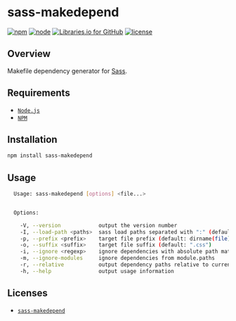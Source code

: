 # sass-makedepend

[![npm](https://img.shields.io/npm/v/sass-makedepend.svg)](
    https://www.npmjs.com/package/sass-makedepend
) [![node](https://img.shields.io/node/v/sass-makedepend.svg)](
    https://nodejs.org/
) [![Libraries.io for GitHub](https://img.shields.io/librariesio/github/dead-beef/sass-makedepend.svg)](
    https://libraries.io/npm/sass-makedepend/
) [![license](https://img.shields.io/github/license/dead-beef/sass-makedepend.svg)](
    https://github.com/dead-beef/sass-makedepend/blob/master/LICENSE
)

## Overview

Makefile dependency generator for [Sass](http://sass-lang.com/).

## Requirements

- [`Node.js`](https://nodejs.org/)
- [`NPM`](https://nodejs.org/)

## Installation

```bash
npm install sass-makedepend
```

## Usage

```bash
  Usage: sass-makedepend [options] <file...>


  Options:

    -V, --version            output the version number
    -I, --load-path <paths>  sass load paths separated with ":" (default: "./node_modules")
    -p, --prefix <prefix>    target file prefix (default: dirname(file) + "/")
    -o, --suffix <suffix>    target file suffix (default: ".css")
    -i, --ignore <regexp>    ignore dependencies with absolute path matching <regexp>
    -m, --ignore-modules     ignore dependencies from module.paths
    -r, --relative           output dependency paths relative to current directory
    -h, --help               output usage information
```

## Licenses

* [`sass-makedepend`](https://github.com/dead-beef/sass-makedepend/blob/master/LICENSE)

